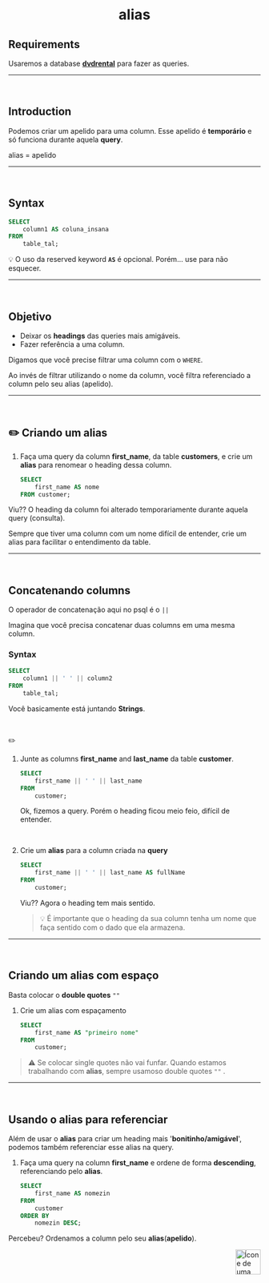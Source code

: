 <h1 align="center">alias</h1>

## Requirements

Usaremos a database [**dvdrental**](https://github.com/lGabrielDev/06.postgreSQL/blob/main/2.praticando/7.pg_restore.md/#pgadmin4) para fazer as queries.

<hr>
<br>

## Introduction

Podemos criar um apelido para uma column. Esse apelido é **temporário** e só funciona durante aquela **query**.

alias = apelido

<hr>
<br>

## Syntax
```sql
SELECT
    column1 AS coluna_insana
FROM
    table_tal;
```

💡 O uso da reserved keyword **`AS`** é opcional. Porém... use para não esquecer.

<hr>
<br>

## Objetivo
* Deixar os **headings** das queries mais amigáveis.
* Fazer referência a uma column.

Digamos que você precise filtrar uma column com o `WHERE`.

Ao invés de filtrar utilizando o nome da column, você filtra referenciado a column pelo seu alias (apelido).

<hr>
<br>

## ✏️ Criando um alias


1. Faça uma query da column **first_name**, da table **customers**, e crie um **alias** para renomear o heading dessa column.

    ```sql
    SELECT
        first_name AS nome
    FROM customer;
    ```
Viu?? O heading da column foi alterado temporariamente durante aquela query (consulta).

Sempre que tiver uma column com um nome difícil de entender, crie um alias para facilitar o entendimento da table.

<hr>
<br>

## Concatenando columns
O operador de concatenação aqui no psql é o `||`

Imagina que você precisa concatenar duas columns em uma mesma column.

### Syntax

```sql
SELECT
    column1 || ' ' || column2
FROM
    table_tal;
```

Você basicamente está juntando **Strings**.

<br>

✏️

1. Junte as columns **first_name** and **last_name** da table **customer**.

    ```sql
    SELECT
        first_name || ' ' || last_name
    FROM
        customer;
    ```

    Ok, fizemos a query. Porém o heading ficou meio feio, difícil de entender.

<br>

2. Crie um **alias** para a column criada na **query** 
    ```sql
    SELECT
        first_name || ' ' || last_name AS fullName
    FROM
        customer;
    ```

    Viu?? Agora o heading tem mais sentido.

    > 💡 É importante que o heading da sua column tenha um nome que faça sentido com o dado que ela armazena.

<hr>
<br>

## Criando um alias com espaço
Basta colocar o **double quotes** `""` 

1. Crie um alias com espaçamento

    ```sql
    SELECT
        first_name AS "primeiro nome"
    FROM
        customer;
    ```
> ⚠️ Se colocar single quotes não vai funfar. Quando estamos trabalhando com **alias**, sempre usamoso double quotes `""` .

<hr>
<br>

## Usando o alias para referenciar
Além de usar o **alias** para criar um heading mais '**bonitinho/amigável**', podemos também referenciar esse alias na query.

1. Faça uma query na column **first_name** e ordene de forma **descending**, referenciando pelo **alias**.

    ```sql
    SELECT
        first_name AS nomezin
    FROM
        customer
    ORDER BY
        nomezin DESC;
    ```
Percebeu? Ordenamos a column pelo seu **alias**(**apelido**).

<!-- Next Page Button -->
<a href="https://github.com/lGabrielDev/06.postgreSQL/blob/main/2.praticando/10.order_by.md">
    <img alt="Ícone de uma seta apontada para direita, representando um link para a próxima página" src="https://cdn-icons-png.flaticon.com/512/8875/8875266.png" width="50px" height="50px" align="right">
</a>